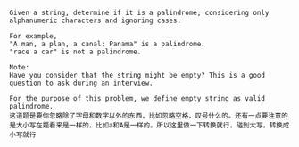     Given a string, determine if it is a palindrome, considering only alphanumeric characters and ignoring cases.

    For example,
    "A man, a plan, a canal: Panama" is a palindrome.
    "race a car" is not a palindrome.

    Note:
    Have you consider that the string might be empty? This is a good question to ask during an interview.

    For the purpose of this problem, we define empty string as valid palindrome.
    这道题是要你忽略除了字母和数字以外的东西，比如忽略空格，叹号什么的。还有一点要注意的是大小写在题看来是一样的，比如a和A是一样的。所以这里做一下转换就行，碰到大写，转换成小写就行
